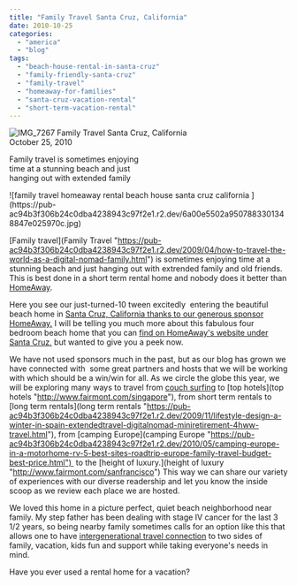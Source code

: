 ```yaml
---
title: "Family Travel Santa Cruz, California"
date: 2010-10-25
categories: 
  - "america"
  - "blog"
tags: 
  - "beach-house-rental-in-santa-cruz"
  - "family-friendly-santa-cruz"
  - "family-travel"
  - "homeaway-for-families"
  - "santa-cruz-vacation-rental"
  - "short-term-vacation-rental"
---
```


 ![IMG_7267](https://pub-ac94b3f306b24c0dba4238943c97f2e1.r2.dev/6a00e5502a950788330133f556df77970b.jpg) Family Travel Santa Cruz, California  
October 25, 2010

Family travel is sometimes enjoying  
time at a stunning beach and just  
hanging out with extended family  

<!--more--> ![family travel homeaway rental beach house santa cruz california ](https://pub-ac94b3f306b24c0dba4238943c97f2e1.r2.dev/6a00e5502a9507883301348847e025970c.jpg)

[Family travel](Family Travel "https://pub-ac94b3f306b24c0dba4238943c97f2e1.r2.dev/2009/04/how-to-travel-the-world-as-a-digital-nomad-family.html") is sometimes enjoying time at a stunning beach and just hanging out with extrended family and old friends. This is best done in a short term rental home and nobody does it better than [HomeAway](http://www.homeaway.com/ "HomeAway Vacation rentals").

Here you see our just-turned-10 tween excitedly  entering the beautiful beach home in [Santa Cruz, California thanks to our generous sponsor HomeAway.](http://www.homeaway.com/vacation-rental/p292549 "santa cruise beach house homeaway") I will be telling you much more about this fabulous four bedroom beach home that you can [find on HomeAway's website under Santa Cruz](http://www.homeaway.com/search/keywords:santa+cruz+california "homeaway rental vacation homes in santa cruz, california")[,](http://www.homeaway.com/search/keywords:santa+cruz+california "homeaway rental vacation homes in santa cruz, california") but wanted to give you a peek now.

We have not used sponsors much in the past, but as our blog has grown we have connected with  some great partners and hosts that we will be working with which should be a win/win for all. As we circle the globe this year, we will be exploring many ways to travel from [couch surfing](couchsurfing "http://www.couchsurfing.org/") [](couchsurfing "http://www.couchsurfing.org/")to [top hotels](top hotels "http://www.fairmont.com/singapore"), from short term rentals to [long term rentals](long term rentals  "https://pub-ac94b3f306b24c0dba4238943c97f2e1.r2.dev/2009/11/lifestyle-design-a-winter-in-spain-extendedtravel-digitalnomad-miniretirement-4hww-travel.html"), from [camping Europe](camping Europe "https://pub-ac94b3f306b24c0dba4238943c97f2e1.r2.dev/2010/05/camping-europe-in-a-motorhome-rv-5-best-sites-roadtrip-europe-family-travel-budget-best-price.html")  to the [height of luxury.](height of luxury "http://www.fairmont.com/sanfrancisco") This way we can share our variety of experiences with our diverse readership and let you know the inside scoop as we review each place we are hosted. 

We loved this home in a picture perfect, quiet beach neighborhood near family. My step father has been dealing with stage IV cancer for the last 3 1/2 years, so being nearby family sometimes calls for an option like this that allows one to have [intergenerational travel connection](intergenerational  "https://pub-ac94b3f306b24c0dba4238943c97f2e1.r2.dev/2007/02/family-arrives.html") to two sides of family, vacation, kids fun and support while taking everyone's needs in mind.

Have you ever used a rental home for a vacation?

